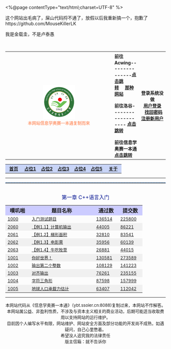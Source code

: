 <%@page contentType="text/html;charset=UTF-8" %>

这个网站出毛病了，屎山代码捋不通了，放假以后我重新搞一个，抱歉了https://github.com/MouseKillerLK

我是金载圭，不是卢泰愚

<header><content-type:text/html;charset=utf-8>


<body onload="sh_highlightDocument();" topmargin="0">﻿<title>网站测试</title>
<link rel="stylesheet" href="bnuoj.css">
<link type="text/css" rel="stylesheet" href="sh_style.css">
<script type="text/javascript" src="js/sh_main2.js"></script>

<center><table class="webtop" width="98%">
<tbody><tr><th width="60%"><img src="FqAAvKCaMQzZukgjAcp8XX3W7Z_K.png" name="banner" border="0"><br><font size="2" color="#FFA07A"><font style="vertical-align: inherit;">本网站信息学奥赛一本通复制而来</font></font></th>
<th width="15%" align="left"><font style="vertical-align: inherit;">
前往Acwing---------------</font><a href="https://www.acwing.com" target="_blank" class="a7"><font style="vertical-align: inherit;">点击跳转</font></a>&nbsp;&nbsp;&nbsp;&nbsp;&nbsp;<a href="https://www.bilibili.com/video/BV1GJ411x7h7/" target="_blank" class="a7"><font style="vertical-align: inherit;">那种网站 </font></a><br><br><font style="vertical-align: inherit;">
前往洛谷-------------------   </font><a href="https://www.luogu.com.cn" target="_blank" class="a7"><font style="vertical-align: inherit;">点击跳转</font></a><br><br><font style="vertical-align: inherit;">
前往信息学奥赛一本通   </font><a href="http://ybt.ssoier.cn:8088" target="_blank" class="a7"><font style="vertical-align: inherit;">点击跳转</font></a></th>
<th width="15%"><font style="vertical-align: inherit;">
登录系统没做</font><br><a href="login0.php"><font style="vertical-align: inherit;">用户登录 </font></a>&nbsp;&nbsp;<a href="find_pd.php"><font style="vertical-align: inherit;">找回密码 </font></a><br><a href="register.php"><font style="vertical-align: inherit;">注册新用户 </font></a></th></tr></tbody></table>
<table class="menu" width="98%"><tbody><tr bgcolor="#c8d4f7">
<th class="menu" width="14%"><a href="index.md" class="menu"><font style="vertical-align: inherit;">首页  </font></a></th>
<th class="menu" width="14%"><a href="github.com/mousekillerlk/yltc-news" class="menu"><font style="vertical-align: inherit;">占位1</font></a></th>
<th class="menu" width="14%"><a href="2.jsp" class="menu"><font style="vertical-align: inherit;">占位2</font></a></th>
<th class="menu" width="14%"><a href="3.jsp" class="menu"><font style="vertical-align: inherit;">占位3 </font></a></th>
<th class="menu" width="14%"><a href="4.jsp" class="menu"><font style="vertical-align: inherit;">占位4 </font></a></th>
<th class="menu" width="14%"><a href="5.jsp" class="menu"><font style="vertical-align: inherit;">占位5</font></a> </th>
<th class="menu" width="14%"><a href="about.md" class="menu"><font style="vertical-align: inherit;">关于  </font></a></th>
</tr></tbody></table>
<hr>
<script type="text/javascript">
function setTab(name,m,n){ 
   for( var i=1;i<=n;i++){ 
       var menu = document.getElementById(name+i); 
       var showDiv = document.getElementById("cont_"+name+"_"+i); 
       menu.className = i==m ?"on":""; 
       showDiv.style.display = i==m?"block":"none"; 
   } 
}
</script>
<center>

<hr style="height:1px;border:none;border-top:1px dashed #0066CC;">
<script type="text/javascript">setTab('tow',1,4);</script><br><font size="3" color="#001290"><font style="vertical-align: inherit;">第一章 C++语言入门 </font></font>
<center>
<script>
var x1="1000,2060,2061,2062,2063,1001,1002,1003,1004,1005,114514";
var x2="1000`入门测试题目`136514`225800|||1001`Hello,World!`130581`273589|||1002`输出第二个整数`108129`141223|||1003`对齐输出`76261`235155|||1004`字符三角形`87598`157999|||1005`地球人口承载力估计`63407`112042|||2060`【例1.1】计算机输出`44005`86221|||2061`【例1.2】梯形面积`32810`83541|||2062`【例1.3】电影票`35956`60139|||2063`【例1.4】牛吃牧草`26881`44015|||114514`测试`1111`1111";

var x3="";
var ee=x1.split(",");var ff=x2.split("|||");var dd=x3.split(",");indexmenu();
</script><table class="plist" width="700px"><tbody><tr bgcolor="#ccccff"><th class="plist" width="15%"><font size="3"><font style="vertical-align: inherit;">噗叽啪 </font></font></th><th class="plist" width="40%"><font size="3"><font style="vertical-align: inherit;">题目名称 </font></font></th><th class="plist" width="15%"><font size="3"><font style="vertical-align: inherit;">通过数 </font></font></th><th class="plist" width="15%"><font size="3"><font style="vertical-align: inherit;">提交数  </font></font></th></tr><tr bgcolor="#FCFCFC"><td class="plist"><a href="problem_show.php?pid=1000" class="list2_link"><font size="2"><font style="vertical-align: inherit;">1000 </font></font></a></td><td class="xlist"><a href="problem_show.php?pid=1000" class="list2_link"><font size="2"><font style="vertical-align: inherit;">入门测试题目 </font></font></a></td><td class="plist"><a href="status.php?showpid=1000&amp;showres=Accepted" class="list2_link"><font size="2"><font style="vertical-align: inherit;">136514 </font></font></a></td><td class="plist"><a href="status.php?showpid=1000" class="list2_link"><font size="2"><font style="vertical-align: inherit;">225800 </font></font></a></td></tr><tr bgcolor="#F0F0F0"><td class="plist"><a href="problem_show.php?pid=2060" class="list2_link"><font size="2"><font style="vertical-align: inherit;">2060 </font></font></a></td><td class="xlist"><a href="problem_show.php?pid=2060" class="list2_link"><font size="2"><font style="vertical-align: inherit;">【例1.1】计算机输出 </font></font></a></td><td class="plist"><a href="status.php?showpid=2060&amp;showres=Accepted" class="list2_link"><font size="2"><font style="vertical-align: inherit;">44005 </font></font></a></td><td class="plist"><a href="status.php?showpid=2060" class="list2_link"><font size="2"><font style="vertical-align: inherit;">86221 </font></font></a></td></tr><tr bgcolor="#FCFCFC"><td class="plist"><a href="problem_show.php?pid=2061" class="list2_link"><font size="2"><font style="vertical-align: inherit;">2061 </font></font></a></td><td class="xlist"><a href="problem_show.php?pid=2061" class="list2_link"><font size="2"><font style="vertical-align: inherit;">【例1.2】梯形面积 </font></font></a></td><td class="plist"><a href="status.php?showpid=2061&amp;showres=Accepted" class="list2_link"><font size="2"><font style="vertical-align: inherit;">32810 </font></font></a></td><td class="plist"><a href="status.php?showpid=2061" class="list2_link"><font size="2"><font style="vertical-align: inherit;">83541 </font></font></a></td></tr><tr bgcolor="#F0F0F0"><td class="plist"><a href="problem_show.php?pid=2062" class="list2_link"><font size="2"><font style="vertical-align: inherit;">2062 </font></font></a></td><td class="xlist"><a href="problem_show.php?pid=2062" class="list2_link"><font size="2"><font style="vertical-align: inherit;">【例1.3】电影票 </font></font></a></td><td class="plist"><a href="status.php?showpid=2062&amp;showres=Accepted" class="list2_link"><font size="2"><font style="vertical-align: inherit;">35956 </font></font></a></td><td class="plist"><a href="status.php?showpid=2062" class="list2_link"><font size="2"><font style="vertical-align: inherit;">60139 </font></font></a></td></tr><tr bgcolor="#FCFCFC"><td class="plist"><a href="problem_show.php?pid=2063" class="list2_link"><font size="2"><font style="vertical-align: inherit;">2063 </font></font></a></td><td class="xlist"><a href="problem_show.php?pid=2063" class="list2_link"><font size="2"><font style="vertical-align: inherit;">【例1.4】牛吃牧草 </font></font></a></td><td class="plist"><a href="status.php?showpid=2063&amp;showres=Accepted" class="list2_link"><font size="2"><font style="vertical-align: inherit;">26881 </font></font></a></td><td class="plist"><a href="status.php?showpid=2063" class="list2_link"><font size="2"><font style="vertical-align: inherit;">44015 </font></font></a></td></tr><tr bgcolor="#F0F0F0"><td class="plist"><a href="problem_show.php?pid=1001" class="list2_link"><font size="2"><font style="vertical-align: inherit;">1001 </font></font></a></td><td class="xlist"><a href="problem_show.php?pid=1001" class="list2_link"><font size="2"><font style="vertical-align: inherit;">你好世界！ </font></font></a></td><td class="plist"><a href="status.php?showpid=1001&amp;showres=Accepted" class="list2_link"><font size="2"><font style="vertical-align: inherit;">130581 </font></font></a></td><td class="plist"><a href="status.php?showpid=1001" class="list2_link"><font size="2"><font style="vertical-align: inherit;">273589 </font></font></a></td></tr><tr bgcolor="#FCFCFC"><td class="plist"><a href="problem_show.php?pid=1002" class="list2_link"><font size="2"><font style="vertical-align: inherit;">1002 </font></font></a></td><td class="xlist"><a href="problem_show.php?pid=1002" class="list2_link"><font size="2"><font style="vertical-align: inherit;">输出第二个整数 </font></font></a></td><td class="plist"><a href="status.php?showpid=1002&amp;showres=Accepted" class="list2_link"><font size="2"><font style="vertical-align: inherit;">108129 </font></font></a></td><td class="plist"><a href="status.php?showpid=1002" class="list2_link"><font size="2"><font style="vertical-align: inherit;">141223 </font></font></a></td></tr><tr bgcolor="#F0F0F0"><td class="plist"><a href="problem_show.php?pid=1003" class="list2_link"><font size="2"><font style="vertical-align: inherit;">1003 </font></font></a></td><td class="xlist"><a href="problem_show.php?pid=1003" class="list2_link"><font size="2"><font style="vertical-align: inherit;">对齐输出 </font></font></a></td><td class="plist"><a href="status.php?showpid=1003&amp;showres=Accepted" class="list2_link"><font size="2"><font style="vertical-align: inherit;">76261 </font></font></a></td><td class="plist"><a href="status.php?showpid=1003" class="list2_link"><font size="2"><font style="vertical-align: inherit;">235155 </font></font></a></td></tr><tr bgcolor="#FCFCFC"><td class="plist"><a href="problem_show.php?pid=1004" class="list2_link"><font size="2"><font style="vertical-align: inherit;">1004 </font></font></a></td><td class="xlist"><a href="problem_show.php?pid=1004" class="list2_link"><font size="2"><font style="vertical-align: inherit;">字符三角形 </font></font></a></td><td class="plist"><a href="status.php?showpid=1004&amp;showres=Accepted" class="list2_link"><font size="2"><font style="vertical-align: inherit;">87598 </font></font></a></td><td class="plist"><a href="status.php?showpid=1004" class="list2_link"><font size="2"><font style="vertical-align: inherit;">157999 </font></font></a></td></tr><tr bgcolor="#F0F0F0"><td class="plist"><a href="problem_show.php?pid=1005" class="list2_link"><font size="2"><font style="vertical-align: inherit;">1005 </font></font></a></td><td class="xlist"><a href="problem_show.php?pid=1005" class="list2_link"><font size="2"><font style="vertical-align: inherit;">地球人口承载力估计 </font></font></a></td><td class="plist"><a href="status.php?showpid=1005&amp;showres=Accepted" class="list2_link"><font size="2"><font style="vertical-align: inherit;">63407 </font></font></a></td><td class="plist"><a href="status.php?showpid=1005" class="list2_link"><font size="2"><font style="vertical-align: inherit;">112042 </font></font></a></td></tr></tbody></table>
<hr><center><p><font size="2"><font style="vertical-align: inherit;">本网站代码从《信息学奥赛一本通》（ybt.ssoier.cn:8088)复制过来，本网站不作解答。 </font><br><font style="vertical-align: inherit;">本网站属公益、非盈利性质，不涉及与资本主义相关的商业活动，后期可能适当收取费用以支持网站的运行维护。 </font><br><font style="vertical-align: inherit;">目前因个人编写水平有限，网站维护、网站安全方面及部分功能的开发尚不成熟，如遇疑问，自己心里憋着。 </font><br><font style="vertical-align: inherit;">希望没人追究我的法律责任 </font><br><font style="vertical-align: inherit;">版主信箱：就不告诉你 </font><br></font></p></center>
</center></div></center></center></body>
